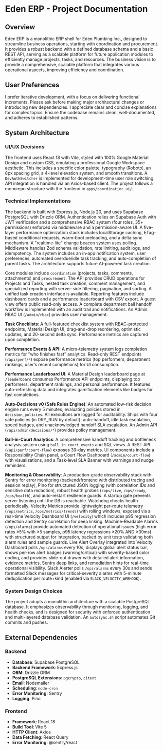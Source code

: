 # Eden ERP - Project Documentation

## Overview
Eden ERP is a monolithic ERP shell for Eden Plumbing Inc., designed to streamline business operations, starting with coordination and procurement. It provides a robust backend with a defined database schema and a basic REST API, serving as a scalable platform for future application modules to efficiently manage projects, tasks, and resources. The business vision is to provide a comprehensive, scalable platform that integrates various operational aspects, improving efficiency and coordination.

## User Preferences
I prefer iterative development, with a focus on delivering functional increments. Please ask before making major architectural changes or introducing new dependencies. I appreciate clear and concise explanations for complex topics. Ensure the codebase remains clean, well-documented, and adheres to established patterns.

## System Architecture

### UI/UX Decisions
The frontend uses React 18 with Vite, styled with 100% Google Material Design and custom CSS, emulating a professional Google Workspace aesthetic. This includes a specific color palette, typography (Roboto), an 8px spacing grid, a 4-level elevation system, and smooth transitions. A `DevAuthSwitcher` is implemented for development-time user role switching. API integration is handled via an Axios-based client. The project follows a monorepo structure with the frontend in `apps/coordination_ui/`.

### Technical Implementations
The backend is built with Express.js, Node.js 20, and uses Supabase PostgreSQL with Drizzle ORM. Authentication relies on Supabase Auth with JWT verification and a comprehensive RBAC system (four roles, 35+ permissions) enforced via middleware and a permission-aware UI. A five-layer performance optimization stack includes localStorage caching, ETag-based conditional requests, warm-boot preloading, and a delta sync mechanism. A "realtime-lite" change beacon system uses polling. Middleware handles Zod schema validation, rate limiting, audit logs, and idempotency. The system includes an in-app notification system, user preferences, automated overdue/idle task tracking, and auto-completion of parent tasks. The architecture supports future AI-powered task creation.

Core modules include `coordination` (projects, tasks, comments, attachments) and `procurement`. The API provides CRUD operations for Projects and Tasks, nested task creation, comment management, and specialized reporting with server-side filtering, pagination, and sorting. A unified task creation interface is available. Reporting features include dashboard cards and a performance leaderboard with CSV export. A guest view offers public read-only access. A complete department ball handoff workflow is implemented with an audit trail and notifications. An Admin RBAC UI (`/admin/rbac`) provides user management.

**Task Checklists**: A full-featured checklist system with RBAC-protected endpoints, Material Design UI, drag-and-drop reordering, optimistic updates, and 20-second delta sync. Performance metrics are captured upon completion.

**Performance Events & API**: A micro-telemetry system logs completion metrics for "who finishes fast" analytics. Read-only REST endpoints (`/api/perf/*`) expose performance metrics (top performers, department rankings, user's recent completions) for UI consumption.

**Performance Leaderboard UI**: A Material Design leaderboard page at `/leaderboard` consumes Performance API endpoints, displaying top performers, department rankings, and personal performance. It features auto-refreshing data and integrates gamification elements like badges for fast completions.

**Auto-Decisions v0 (Safe Rules Engine)**: An automated low-risk decision engine runs every 5 minutes, evaluating policies stored in `decision_policies`. All executions are logged for auditability. Ships with four safe policies (in DRY_RUN by default): auto-handoff, idle task escalation, speed badges, and unacknowledged handoff SLA escalation. An Admin API (`/api/admin/decisions/*`) provides policy management.

**Ball-in-Court Analytics**: A comprehensive handoff tracking and bottleneck analysis system using `ball_in_court_events` and SQL views. A REST API (`/api/perf/court-flow`) exposes 30-day metrics. UI components include a Responsibility Chain panel, a Court Flow Dashboard (`/admin/court-flow`) with visualizations, and a Task-level SLA Banner with warnings and nudge reminders.

**Monitoring & Observability**: A production-grade observability stack with Sentry for error monitoring (backend/frontend with distributed tracing and session replay), Pino for structured JSON logging (with correlation IDs and sensitive data redaction), robust health probes (`/ops/live`, `/ops/ready`, `/ops/health`), and auto-restart resilience guards. A startup gate prevents server listening until the DB is reachable. Watchdog checks health periodically. Velocity Metrics provide lightweight per-route telemetry (`/ops/metrics`, `/ops/metrics/trends`) with rolling windows, exposed via a real-time Velocity Dashboard UI (`/velocity`) which includes p95 regression detection and Sentry correlation for deep linking. Machine-Readable Alarms (`/ops/alarms`) provide automated detection of operational issues (high error rates ≥5% with ≥5 samples, p95 latency regressions ≥20% AND ≥30ms) with structured output for integration, backed by unit tests validating both alarm rules and sample guards. Live Alert Overlay integrated into Velocity Dashboard polls `/ops/alarms` every 10s, displays global alert status bar, shows per-row alert badges (warning/critical) with severity-based color coding, and provides slide-out drawer with detailed alert information, evidence metrics, Sentry deep links, and remediation hints for real-time operational visibility. Slack Alerter polls `/ops/alarms` every 30s and sends formatted Slack messages for critical-severity alarms with 5-minute deduplication per route+kind (enabled via `SLACK_VELOCITY_WEBHOOK`).

### System Design Choices
The project adopts a monolithic architecture with a scalable PostgreSQL database. It emphasizes observability through monitoring, logging, and health checks, and is designed for security with enforced authentication and multi-layered database validation. An `autosync.sh` script automates Git commits and pushes.

## External Dependencies

### Backend
- **Database**: Supabase PostgreSQL
- **Backend Framework**: Express.js
- **ORM**: Drizzle ORM
- **PostgreSQL Extensions**: `pgcrypto`, `citext`
- **Email**: Nodemailer
- **Scheduling**: `node-cron`
- **Error Monitoring**: Sentry
- **Logging**: Pino

### Frontend
- **Framework**: React 18
- **Build Tool**: Vite 5
- **HTTP Client**: Axios
- **Data Fetching**: React Query
- **Error Monitoring**: @sentry/react